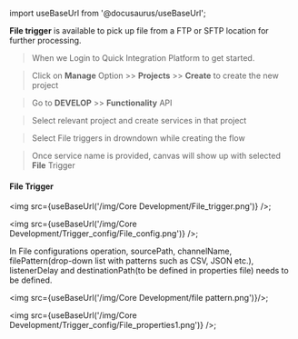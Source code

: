 import useBaseUrl from '@docusaurus/useBaseUrl';


**File trigger** is available to pick up file from a FTP or SFTP location for further processing.

>When we Login to Quick Integration Platform to get started.

>Click on **Manage** Option >> **Projects** >> **Create** to create the new project

>Go to **DEVELOP** >> **Functionality** API

>Select relevant project and create services in that project

>Select File triggers in drowndown while creating the flow

>Once service name is provided, canvas will show up with selected **File** Trigger

#### File Trigger

<img src={useBaseUrl('/img/Core Development/File_trigger.png')} />;

<img src={useBaseUrl('/img/Core Development/Trigger_config/File_config.png')} />;

In File configurations operation, sourcePath, channelName, filePattern(drop-down list with patterns such as CSV, JSON etc.), listenerDelay and destinationPath(to be defined in properties file) needs to be defined.

<img src={useBaseUrl('/img/Core Development/file pattern.png')}/>;


<img src={useBaseUrl('/img/Core Development/Trigger_config/File_properties1.png')} />;
